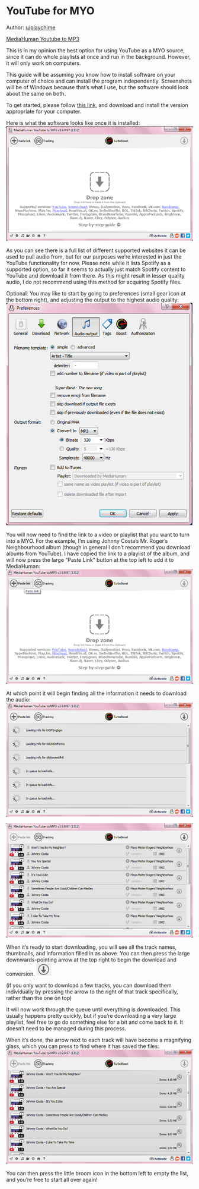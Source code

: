 # YouTube for MYO

Author: [u/playchime](https://www.reddit.com/u/playchime)

[MediaHuman Youtube to MP3](https://www.mediahuman.com/youtube-to-mp3/32/)

This is in my opinion the best option for using YouTube as a MYO source, since it can do whole playlists at once and run in the background. However, it will only work on computers.  

This guide will be assuming you know how to install software on your computer of choice and can install the program independently. Screenshots will be of Windows because that’s what I use, but the software should look about the same on both.

To get started, please follow [this link](https://www.mediahuman.com/youtube-to-mp3/32/), and download and install the version appropriate for your computer.  

Here is what the software looks like once it is installed:
![uyfm_01.png](../../img/uyfm_01.png)

As you can see there is a full list of different supported websites it can be used to pull audio from, but for our purposes we’re interested in just the YouTube functionality for now. Please note while it lists Spotify as a supported option, so far it seems to actually just match Spotify content to YouTube and download it from there. As this might result in lesser quality audio, I do not recommend using this method for acquiring Spotify files.

Optional: You may like to start by going to preferences (small gear icon at the bottom right), and adjusting the output to the highest audio quality:
![uyfm_02.png](../../img/uyfm_02.png)

You will now need to find the link to a video or playlist that you want to turn into a MYO. For the example, I’m using Johnny Costa’s Mr. Roger’s Neighbourhood album (though in general I don’t recommend you download albums from YouTube). I have copied the link to a playlist of the album, and will now press the large “Paste Link” button at the top left to add it to MediaHuman:
![uyfm_03.png](../../img/uyfm_03.png)

At which point it will begin finding all the information it needs to download the audio:
![uyfm_04.png](../../img/uyfm_04.png)

![uyfm_05.png](../../img/uyfm_05.png)

When it’s ready to start downloading, you will see all the track names, thumbnails, and information filled in as above. You can then press the large downwards-pointing arrow at the top right to begin the download and conversion.
![uyfm_06.png](../../img/uyfm_06.png)

(if you only want to download a few tracks, you can download them individually by pressing the arrow to the right of that track specifically, rather than the one on top)  

It will now work through the queue until everything is downloaded. This usually happens pretty quickly, but if you’re downloading a very large playlist, feel free to go do something else for a bit and come back to it. It doesn’t need to be managed during this process.  

When it’s done, the arrow next to each track will have become a magnifying glass, which you can press to find where it has saved the files:
![uyfm_07.png](../../img/uyfm_07.png)

You can then press the little broom icon in the bottom left to empty the list, and you’re free to start all over again!